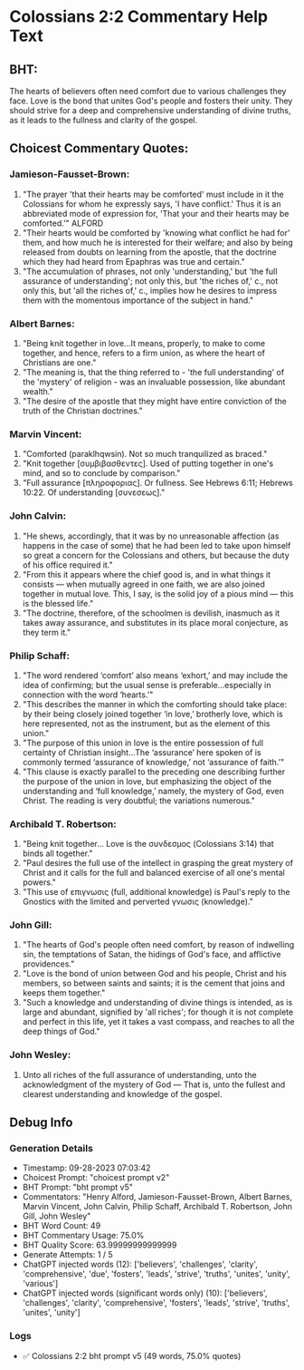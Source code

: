 # Colossians 2:2 Commentary Help Text

## BHT:
The hearts of believers often need comfort due to various challenges they face. Love is the bond that unites God's people and fosters their unity. They should strive for a deep and comprehensive understanding of divine truths, as it leads to the fullness and clarity of the gospel.

## Choicest Commentary Quotes:
### Jamieson-Fausset-Brown:
1. "The prayer 'that their hearts may be comforted' must include in it the Colossians for whom he expressly says, 'I have conflict.' Thus it is an abbreviated mode of expression for, 'That your and their hearts may be comforted.'" ALFORD
2. "Their hearts would be comforted by 'knowing what conflict he had for' them, and how much he is interested for their welfare; and also by being released from doubts on learning from the apostle, that the doctrine which they had heard from Epaphras was true and certain."
3. "The accumulation of phrases, not only 'understanding,' but 'the full assurance of understanding'; not only this, but 'the riches of,' c., not only this, but 'all the riches of,' c., implies how he desires to impress them with the momentous importance of the subject in hand."

### Albert Barnes:
1. "Being knit together in love...It means, properly, to make to come together, and hence, refers to a firm union, as where the heart of Christians are one." 
2. "The meaning is, that the thing referred to - 'the full understanding' of the 'mystery' of religion - was an invaluable possession, like abundant wealth." 
3. "The desire of the apostle that they might have entire conviction of the truth of the Christian doctrines."

### Marvin Vincent:
1. "Comforted (paraklhqwsin). Not so much tranquilized as braced."
2. "Knit together [συμβιβασθεντες]. Used of putting together in one's mind, and so to conclude by comparison."
3. "Full assurance [πληροφοριας]. Or fullness. See Hebrews 6:11; Hebrews 10:22. Of understanding [συνεσεως]."


### John Calvin:
1. "He shews, accordingly, that it was by no unreasonable affection (as happens in the case of some) that he had been led to take upon himself so great a concern for the Colossians and others, but because the duty of his office required it."
2. "From this it appears where the chief good is, and in what things it consists — when mutually agreed in one faith, we are also joined together in mutual love. This, I say, is the solid joy of a pious mind — this is the blessed life."
3. "The doctrine, therefore, of the schoolmen is devilish, inasmuch as it takes away assurance, and substitutes in its place moral conjecture, as they term it."

### Philip Schaff:
1. "The word rendered ‘comfort’ also means ‘exhort,’ and may include the idea of confirming; but the usual sense is preferable...especially in connection with the word ‘hearts.’"
2. "This describes the manner in which the comforting should take place: by their being closely joined together ‘in love,’ brotherly love, which is here represented, not as the instrument, but as the element of this union."
3. "The purpose of this union in love is the entire possession of full certainty of Christian insight...The ‘assurance’ here spoken of is commonly termed ‘assurance of knowledge,’ not ‘assurance of faith.’"
4. "This clause is exactly parallel to the preceding one describing further the purpose of the union in love, but emphasizing the object of the understanding and ‘full knowledge,’ namely, the mystery of God, even Christ. The reading is very doubtful; the variations numerous."

### Archibald T. Robertson:
1. "Being knit together... Love is the συνδεσμος (Colossians 3:14) that binds all together."
2. "Paul desires the full use of the intellect in grasping the great mystery of Christ and it calls for the full and balanced exercise of all one's mental powers."
3. "This use of επιγνωσις (full, additional knowledge) is Paul's reply to the Gnostics with the limited and perverted γνωσις (knowledge)."

### John Gill:
1. "The hearts of God's people often need comfort, by reason of indwelling sin, the temptations of Satan, the hidings of God's face, and afflictive providences."
2. "Love is the bond of union between God and his people, Christ and his members, so between saints and saints; it is the cement that joins and keeps them together."
3. "Such a knowledge and understanding of divine things is intended, as is large and abundant, signified by 'all riches'; for though it is not complete and perfect in this life, yet it takes a vast compass, and reaches to all the deep things of God."

### John Wesley:
1. Unto all riches of the full assurance of understanding, unto the acknowledgment of the mystery of God — That is, unto the fullest and clearest understanding and knowledge of the gospel.


## Debug Info
### Generation Details
- Timestamp: 09-28-2023 07:03:42
- Choicest Prompt: "choicest prompt v2"
- BHT Prompt: "bht prompt v5"
- Commentators: "Henry Alford, Jamieson-Fausset-Brown, Albert Barnes, Marvin Vincent, John Calvin, Philip Schaff, Archibald T. Robertson, John Gill, John Wesley"
- BHT Word Count: 49
- BHT Commentary Usage: 75.0%
- BHT Quality Score: 63.99999999999999
- Generate Attempts: 1 / 5
- ChatGPT injected words (12):
	['believers', 'challenges', 'clarity', 'comprehensive', 'due', 'fosters', 'leads', 'strive', 'truths', 'unites', 'unity', 'various']
- ChatGPT injected words (significant words only) (10):
	['believers', 'challenges', 'clarity', 'comprehensive', 'fosters', 'leads', 'strive', 'truths', 'unites', 'unity']

### Logs
- ✅ Colossians 2:2 bht prompt v5 (49 words, 75.0% quotes)